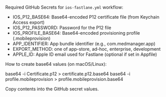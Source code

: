 Required GitHub Secrets for `ios-fastlane.yml` workflow:

- IOS_P12_BASE64: Base64-encoded P12 certificate file (from Keychain Access export)
- IOS_P12_PASSWORD: Password for the P12 file
- IOS_PROFILE_BASE64: Base64-encoded provisioning profile (.mobileprovision)
- APP_IDENTIFIER: App bundle identifier (e.g., com.medmanager.app)
- EXPORT_METHOD: one of app-store, ad-hoc, enterprise, development
- APPLE_ID: Apple ID email used for Fastlane (optional if set in Appfile)

How to create base64 values (on macOS/Linux):

base64 -i Certificate.p12 > certificate.p12.base64
base64 -i profile.mobileprovision > profile.mobileprovision.base64

Copy contents into the GitHub secret values.
